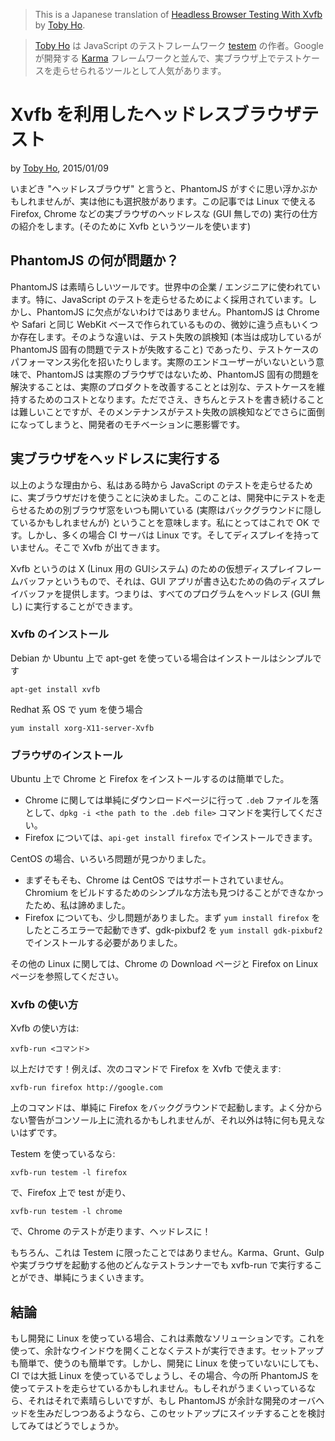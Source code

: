 > This is a Japanese translation of [Headless Browser Testing With Xvfb](http://tobyho.com/2015/01/09/headless-browser-testing-xvfb/) by [Toby Ho](http://tobyho.com/).

> [Toby Ho](http://tobyho.com/) は JavaScript のテストフレームワーク [testem](https://github.com/testem/testem) の作者。Google が開発する [Karma](https://github.com/karma-runner/karma) フレームワークと並んで、実ブラウザ上でテストケースを走らせられるツールとして人気があります。

# Xvfb を利用したヘッドレスブラウザテスト

by [Toby Ho](https://github.com/airportyh), 2015/01/09

いまどき "ヘッドレスブラウザ" と言うと、PhantomJS がすぐに思い浮かぶかもしれませんが、実は他にも選択肢があります。この記事では Linux で使える Firefox, Chrome などの実ブラウザのヘッドレスな (GUI 無しでの) 実行の仕方の紹介をします。(そのために Xvfb というツールを使います)

## PhantomJS の何が問題か？

PhantomJS は素晴らしいツールです。世界中の企業 / エンジニアに使われています。特に、JavaScript のテストを走らせるためによく採用されています。しかし、PhantomJS に欠点がないわけではありません。PhantomJS は Chrome や Safari と同じ WebKit ベースで作られているものの、微妙に違う点もいくつか存在します。そのような違いは、テスト失敗の誤検知 (本当は成功しているが PhantomJS 固有の問題でテストが失敗すること) であったり、テストケースのパフォーマンス劣化を招いたりします。実際のエンドユーザーがいないという意味で、PhantomJS は実際のブラウザではないため、PhantomJS 固有の問題を解決することは、実際のプロダクトを改善することとは別な、テストケースを維持するためのコストとなります。ただでさえ、きちんとテストを書き続けることは難しいことですが、そのメンテナンスがテスト失敗の誤検知などでさらに面倒になってしまうと、開発者のモチベーションに悪影響です。

## 実ブラウザをヘッドレスに実行する

以上のような理由から、私はある時から JavaScript のテストを走らせるために、実ブラウザだけを使うことに決めました。このことは、開発中にテストを走らせるための別ブラウザ窓をいつも開いている (実際はバックグラウンドに隠しているかもしれませんが) ということを意味します。私にとってはこれで OK  です。しかし、多くの場合 CI サーバは Linux です。そしてディスプレイを持っていません。そこで Xvfb が出てきます。

Xvfb というのは X (Linux 用の GUIシステム) のための仮想ディスプレイフレームバッファというもので、それは、GUI アプリが書き込むための偽のディスプレイバッファを提供します。つまりは、すべてのプログラムをヘッドレス (GUI 無し) に実行することができます。

### Xvfb のインストール

Debian か Ubuntu 上で apt-get を使っている場合はインストールはシンプルです

    apt-get install xvfb

Redhat 系 OS で yum を使う場合

    yum install xorg-X11-server-Xvfb

### ブラウザのインストール

Ubuntu 上で Chrome と Firefox をインストールするのは簡単でした。

- Chrome に関しては単純にダウンロードページに行って `.deb` ファイルを落として、`dpkg -i <the path to the .deb file>` コマンドを実行してください。
- Firefox については、`api-get install firefox` でインストールできます。

CentOS の場合、いろいろ問題が見つかりました。

- まずそもそも、Chrome は CentOS ではサポートされていません。Chromium をビルドするためのシンプルな方法も見つけることができなかったため、私は諦めました。
- Firefox についても、少し問題がありました。まず `yum install firefox` をしたところエラーで起動できず、gdk-pixbuf2 を `yum install gdk-pixbuf2` でインストールする必要がありました。

その他の Linux に関しては、Chrome の Download ページと Firefox on Linux ページを参照してください。

### Xvfb の使い方

Xvfb の使い方は:

    xvfb-run <コマンド>

以上だけです！例えば、次のコマンドで Firefox を Xvfb で使えます:

    xvfb-run firefox http://google.com

上のコマンドは、単純に Firefox をバックグラウンドで起動します。よく分からない警告がコンソール上に流れるかもしれませんが、それ以外は特に何も見えないはずです。

Testem を使っているなら:

    xvfb-run testem -l firefox

で、Firefox 上で test が走り、

    xvfb-run testem -l chrome

で、Chrome のテストが走ります、ヘッドレスに！

もちろん、これは Testem に限ったことではありません。Karma、Grunt、Gulp や実ブラウザを起動する他のどんなテストランナーでも xvfb-run で実行することができ、単純にうまくいきます。

## 結論

もし開発に Linux を使っている場合、これは素敵なソリューションです。これを使って、余計なウインドウを開くことなくテストが実行できます。セットアップも簡単で、使うのも簡単です。しかし、開発に Linux を使っていないにしても、CI では大抵 Linux を使っているでしょうし、その場合、今の所 PhantomJS を使ってテストを走らせているかもしれません。もしそれがうまくいっているなら、それはそれで素晴らしいですが、もし PhantomJS が余計な開発のオーバヘッドを生みだしつつあるようなら、このセットアップにスイッチすることを検討してみてはどうでしょうか。
